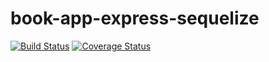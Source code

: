 # book-app-express-sequelize

[![Build Status](https://travis-ci.org/linerocks/book-app-express-sequelize.svg?branch=master)](https://travis-ci.org/linerocks/book-app-express-sequelize) [![Coverage Status](https://coveralls.io/repos/github/linerocks/book-app-express-sequelize/badge.svg?branch=master)](https://coveralls.io/github/linerocks/book-app-express-sequelize?branch=master)

